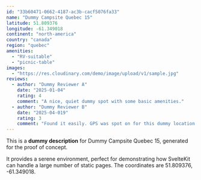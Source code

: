 ```yaml
---
id: "33b60471-0662-4187-ac3b-cacf5076fa33"
name: "Dummy Campsite Quebec 15"
latitude: 51.809376
longitude: -61.349018
continent: "north-america"
country: "canada"
region: "quebec"
amenities:
  - "RV-suitable"
  - "picnic-table"
images:
  - "https://res.cloudinary.com/demo/image/upload/v1/sample.jpg"
reviews:
  - author: "Dummy Reviewer A"
    date: "2025-01-04"
    rating: 4
    comment: "A nice, quiet dummy spot with some basic amenities."
  - author: "Dummy Reviewer B"
    date: "2025-04-019"
    rating: 3
    comment: "Found it easily. GPS was spot on for this dummy location."
---
```


This is a **dummy description** for Dummy Campsite Quebec 15, generated for the proof of concept.

It provides a serene environment, perfect for demonstrating how SvelteKit can handle a large number of static pages. The coordinates are 51.809376, -61.349018.
